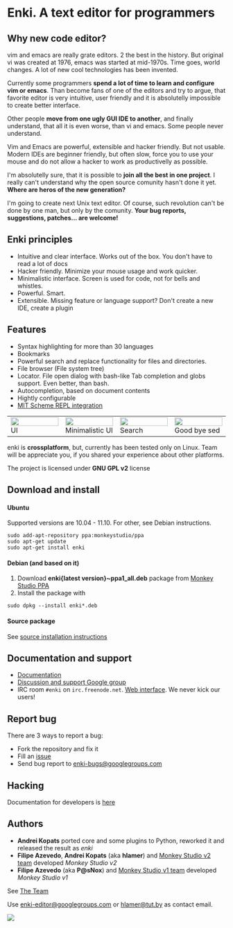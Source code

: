 # Enki. A text editor for programmers


## Why new code editor?
vim and emacs are really grate editors. 2 the best in the history. But original vi was created at 1976, emacs was started at mid-1970s. Time goes, world changes. A lot of new cool technologies has been invented.

Currently some programmers **spend a lot of time to learn and configure vim or emacs**. Than become fans of one of the editors and try to argue, that favorite editor is very intuitive, user friendly and it is absolutelly impossible to create better interface.

Other people **move from one ugly GUI IDE to another**, and finally understand, that all it is even worse, than vi and emacs. Some people never understand.

Vim and Emacs are powerful, extensible and hacker friendly. But not usable. Modern IDEs are beginner friendly, but often slow, force you to use your mouse and do not allow a hacker to work as productivelly as possible.

I'm absolutelly sure, that it is possible to **join all the best in one project**. I really can't understand why the open source comunity hasn't done it yet. **Where are heros of the new generation?**

I'm going to create next Unix text editor. Of course, such revolution can't be done by one man, but only by the comunity. **Your bug reports, suggestions, patches... are welcome!**

## Enki principles

* Intuitive and clear interface. Works out of the box. You don't have to read a lot of docs
* Hacker friendly. Minimize your mouse usage and work quicker.
* Minimalistic interface. Screen is used for code, not for bells and whistles.
* Powerful. Smart.
* Extensible. Missing feature or language support? Don't create a new IDE, create a plugin

## Features
 * Syntax highlighting for more than 30 languages
 * Bookmarks
 * Powerful search and replace functionality for files and directories.
 * File browser (File system tree)
 * Locator. File open dialog with bash-like Tab completion and globs support. Even better, than bash.
 * Autocompletion, based on document contents
 * Hightly configurable
 * [MIT Scheme REPL integration](https://github.com/hlamer/enki/wiki/Scheme-support)

<table frame="void">
    <tr>
        <td width="25%">
            <a href="http://hlamer.github.com/enki/screenshots/main-ui.png">
                <img src="http://hlamer.github.com/enki/screenshots/preview/main-ui.png" width="100%" height="100%"/>
            </a>
            UI
        </td>
        <td width="25%">
            <a href="http://hlamer.github.com/enki/screenshots/minimal.png">
                <img src="http://hlamer.github.com/enki/screenshots/preview/minimal.png" width="100%" height="100%"/>
            </a>
            Minimalistic UI
        </td>
        <td width="25%">
            <a href="http://hlamer.github.com/enki/screenshots/search.png">
                <img src="http://hlamer.github.com/enki/screenshots/preview/search.png" width="100%" height="100%"/>
            </a>
            Search
        </td>
        <td width="25%">
            <a href="http://hlamer.github.com/enki/screenshots/search-replace.png">
                <img src="http://hlamer.github.com/enki/screenshots/preview/search-replace.png" width="100%" height="100%"/>
            </a>
            Good bye sed
        </td>
    </tr>
</table>

enki is **crossplatform**, but, currently has been tested only on Linux. Team will be appreciate you, if you shared your experience about other platforms.

The project is licensed under **GNU GPL v2** license

## Download and install

#### Ubuntu

Supported versions are 10.04 - 11.10. For other, see Debian instructions.

    sudo add-apt-repository ppa:monkeystudio/ppa
    sudo apt-get update
    sudo apt-get install enki
    

#### Debian (and based on it)


1. Download **enki{latest version}~ppa1_all.deb** package from [Monkey Studio PPA](https://launchpad.net/~monkeystudio/+archive/ppa/+packages)
2. Install the package with

`sudo dpkg --install enki*.deb`

#### Source package

See [source installation instructions](https://github.com/hlamer/enki/wiki/source-installation-instructions)

## Documentation and support


* [Documentation](https://github.com/hlamer/enki/wiki/User-manual)
* [Discussion and support Google group](http://groups.google.com/group/enki)
* IRC room `#enki` on `irc.freenode.net`. [Web interface](http://hlamer.github.com/enki/irc.html). We never kick our users!


## Report bug

There are 3 ways to report a bug:

* Fork the repository and fix it
* Fill an [issue](https://github.com/hlamer/enki/issues)
* Send bug report to enki-bugs@googlegroups.com

## Hacking

Documentation for developers is [here](http://hlamer.github.com/enki/api)


## Authors

* **Andrei Kopats** ported core and some plugins to Python, reworked it and released the result as *enki*
* **Filipe Azevedo**, **Andrei Kopats** (aka **hlamer**) and [Monkey Studio v2 team](http://monkeystudio.org/team) developed *Monkey Studio v2*
* **Filipe Azevedo** (aka **P@sNox**) and [Monkey Studio v1 team](http://monkeystudio.org/node/17) developed *Monkey Studio v1*

See [The Team](https://github.com/hlamer/enki/wiki/Team)


Use enki-editor@googlegroups.com or hlamer@tut.by as contact email.

<a href="https://sourceforge.net/donate/index.php?group_id=163493" target="_blank"> <img src="https://images-ssl.sourceforge.net/images/project-support.jpg"/></a>
